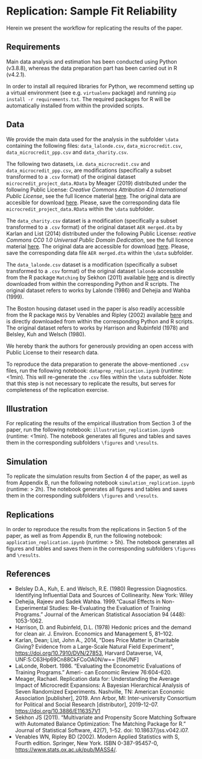 # Replication: Sample Fit Reliability

Herein we present the workflow for replicating the results of the paper.

## Requirements

Main data analysis and estimation has been conducted using Python (v3.8.8), whereas the data preparation part has been carried out in R (v4.2.1).

In order to install all required libraries for Python, we recommend setting up a virtual environment (see e.g. `virtualenv` package) and running `pip install -r requirements.txt`.
The required packages for R will be automatically installed from within the provided scripts.

## Data

We provide the main data used for the analysis in the subfolder `\data` containing the following files: `data_lalonde.csv`, `data_microcredit.csv`, `data_microcredit_ppp.csv` and `data_charity.csv`.

The following two datasets, i.e. `data_microcredit.csv` and `data_microcredit_ppp.csv`, are modifications (specifically a subset transformed to a `.csv` format) of the original dataset `microcredit_project_data.RData` by Meager (2019) distributed under the following Public License: *Creative Commons Attribution 4.0 International Public License*, see the full licence material [here](https://www.openicpsr.org/openicpsr/project/116357/version/V1/view;jsessionid=6002C97DB4AD8FB5782D8F4B38DA21F2?path=/openicpsr/116357/fcr:versions/V1/LICENSE.txt&type=file). The original data are accesible for download [here](https://www.openicpsr.org/openicpsr/project/116357/version/V1/view?path=/openicpsr/116357/fcr:versions/V1&type=project). Please, save the corresponding data file `microcredit_project_data.RData` within the `\data` subfolder.

The `data_charity.csv` dataset is a modification (specifically a subset transformed to a `.csv` format) of the original dataset `AER merged.dta` by Karlan and List (2014) distributed under the following Public License: *reative Commons CC0 1.0 Universal Public Domain Dedication*, see the full licence material [here](https://creativecommons.org/publicdomain/zero/1.0/). The original data are accessible for download [here](https://dataverse.harvard.edu/dataset.xhtml?persistentId=doi%3A10.7910/DVN/27853). Please, save the corresponding data file `AER merged.dta` within the `\data` subfolder.

The `data_lalonde.csv` dataset is a modification (specifically a subset transformed to a `.csv` format) of the original dataset `lalonde` accessible from the R package `Matching` by Sekhon (2011) available [here](https://CRAN.R-project.org/package=Matching) and is directly downloaded from within the corresponding Python and R scripts. The original dataset refers to works by Lalonde (1986) and Dehejia and Wahba (1999).

The Boston housing dataset used in the paper is also readily accessible from the R package `MASS` by Venables and Ripley (2002) available [here](https://CRAN.R-project.org/package=MASS) and is directly downloaded from within the corresponding Python and R scripts. The original dataset refers to works by Harrison and Rubinfeld (1978) and Belsley, Kuh and Welsch (1980).

We hereby thank the authors for generously providing an open access with Public License to their research data.

To reproduce the data preparation to generate the above-mentioned `.csv` files, run the following notebook: `dataprep_replication.ipynb` (runtime: <1min). This will re-generate the `.csv` files within the `\data` subfolder.
Note that this step is not necessary to replicate the results, but serves for completeness of the replication exercise.

## Illustration

For replicating the results of the empirical illustration from Section 3 of the paper, run the following notebook: `illustration_replication.ipynb` (runtime: <1min).
The notebook generates all figures and tables and saves them in the corresponding subfolders `\figures` and `\results`.

## Simulation

To replicate the simulation results from Section 4 of the paper, as well as from Appendix B, run the following notebook `simulation_replication.ipynb` (runtime: > 2h).
The notebook generates all figures and tables and saves them in the corresponding subfolders `\figures` and `\results`.

## Replications

In order to reproduce the results from the replications in Section 5 of the paper, as well as from Appendix B, run the following notebook: `application_replication.ipynb` (runtime: > 5h).
The notebook generates all figures and tables and saves them in the corresponding subfolders `\figures` and `\results`.

## References

- Belsley D.A., Kuh, E. and Welsch, R.E. (1980) Regression Diagnostics. Identifying Influential Data and Sources of Collinearity. New York: Wiley
- Dehejia, Rajeev and Sadek Wahba. 1999.“Causal Effects in Non-Experimental Studies: Re-Evaluating the Evaluation of Training Programs.” Journal of the American Statistical Association 94 (448): 1053-1062.
- Harrison, D. and Rubinfeld, D.L. (1978) Hedonic prices and the demand for clean air. J. Environ. Economics and Management 5, 81–102.
- Karlan, Dean; List, John A., 2014, "Does Price Matter in Charitable Giving? Evidence from a Large-Scale Natural Field Experiment", https://doi.org/10.7910/DVN/27853, Harvard Dataverse, V4, UNF:5:C63Hp69Cn88CkFCoOA0N/w== [fileUNF]
- LaLonde, Robert. 1986. “Evaluating the Econometric Evaluations of Training Programs.” Ameri- can Economic Review 76:604-620.
- Meager, Rachael. Replication data for: Understanding the Average Impact of Microcredit Expansions: A Bayesian Hierarchical Analysis of Seven Randomized Experiments. Nashville, TN: American Economic Association [publisher], 2019. Ann Arbor, MI: Inter-university Consortium for Political and Social Research [distributor], 2019-12-07. https://doi.org/10.3886/E116357V1
- Sekhon JS (2011). “Multivariate and Propensity Score Matching Software with Automated Balance Optimization: The Matching Package for R.” Journal of Statistical Software, 42(7), 1–52. doi: 10.18637/jss.v042.i07.
- Venables WN, Ripley BD (2002). Modern Applied Statistics with S, Fourth edition. Springer, New York. ISBN 0-387-95457-0, https://www.stats.ox.ac.uk/pub/MASS4/.
